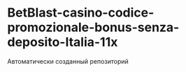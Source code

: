 # BetBlast-casino-codice-promozionale-bonus-senza-deposito-Italia-11x
Автоматически созданный репозиторий

